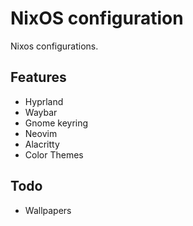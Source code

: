 # NixOS configuration

Nixos configurations.

## Features

- Hyprland
- Waybar
- Gnome keyring
- Neovim
- Alacritty
- Color Themes

## Todo

- Wallpapers
